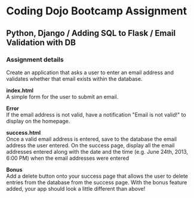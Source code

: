 # Coding Dojo Bootcamp Assignment  
## Python, Django / Adding SQL to Flask / Email Validation with DB

### Assignment details  
Create an application that asks a user to enter an email address and validates whether that email exists within the database.  

**index.html**  
A simple form for the user to submit an email.  

**Error**  
If the email address is not valid, have a notification "Email is not valid!" to display on the homepage.  

**success.html**  
Once a valid email address is entered, save to the database the email address the user entered. On the success page, display all the email addresses entered along with the date and the time (e.g. June 24th, 2013, 6:00 PM) when the email addresses were entered  

**Bonus**  
Add a delete button onto your success page that allows the user to delete entries from the database from the success page. With the bonus feature added, your app should look a little different than above!  
